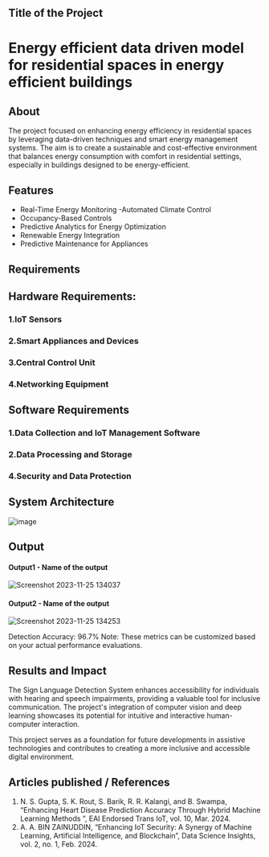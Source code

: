 ## Title of the Project
 # Energy efficient data driven model for residential spaces in energy efficient buildings


## About
<!--Detailed Description about the project-->
The project focused on enhancing energy efficiency in residential spaces by leveraging data-driven techniques and smart energy management systems. The aim is to create a sustainable and cost-effective environment that balances energy consumption with comfort in residential settings, especially in buildings designed to be energy-efficient.

## Features
<!--List the features of the project as shown below-->
- Real-Time Energy Monitoring
-Automated Climate Control
- Occupancy-Based Controls
- Predictive Analytics for Energy Optimization
- Renewable Energy Integration
- Predictive Maintenance for Appliances

## Requirements
<!--List the requirements of the project as shown below-->
## Hardware Requirements:
### 1.IoT Sensors
### 2.Smart Appliances and Devices
### 3.Central Control Unit 
### 4.Networking Equipment

## Software Requirements
### 1.Data Collection and IoT Management Software
### 2.Data Processing and Storage
### 4.Security and Data Protection
## System Architecture
<!--Embed the system architecture diagram as shown below-->

![image](https://github.com/user-attachments/assets/7fd36c1a-655d-4db1-8d1d-87b1daa0ca85)


## Output

<!--Embed the Output picture at respective places as shown below as shown below-->
#### Output1 - Name of the output

![Screenshot 2023-11-25 134037](https://github.com/<<yourusername>>/Hand-Gesture-Recognition-System/assets/75235455/8c2b6b5c-5ed2-4ec4-b18e-5b6625402c16)

#### Output2 - Name of the output
![Screenshot 2023-11-25 134253](https://github.com/<<yourusername>>/Hand-Gesture-Recognition-System/assets/75235455/5e05c981-05ca-4aaa-aea2-d918dcf25cb7)

Detection Accuracy: 96.7%
Note: These metrics can be customized based on your actual performance evaluations.


## Results and Impact
<!--Give the results and impact as shown below-->
The Sign Language Detection System enhances accessibility for individuals with hearing and speech impairments, providing a valuable tool for inclusive communication. The project's integration of computer vision and deep learning showcases its potential for intuitive and interactive human-computer interaction.

This project serves as a foundation for future developments in assistive technologies and contributes to creating a more inclusive and accessible digital environment.

## Articles published / References
1. N. S. Gupta, S. K. Rout, S. Barik, R. R. Kalangi, and B. Swampa, “Enhancing Heart Disease Prediction Accuracy Through Hybrid Machine Learning Methods ”, EAI Endorsed Trans IoT, vol. 10, Mar. 2024.
2. A. A. BIN ZAINUDDIN, “Enhancing IoT Security: A Synergy of Machine Learning, Artificial Intelligence, and Blockchain”, Data Science Insights, vol. 2, no. 1, Feb. 2024.




